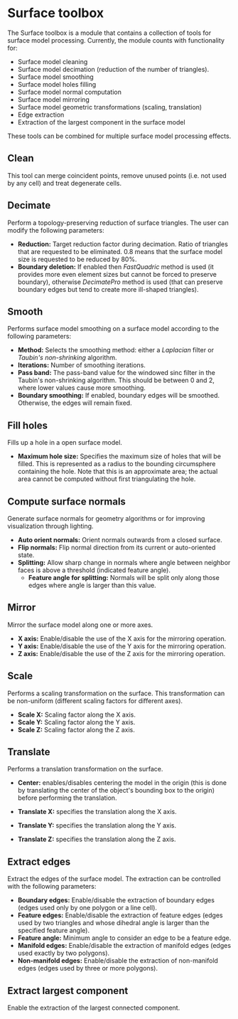 # Surface toolbox

The Surface toolbox is a module that contains a collection of tools for surface model
processing. Currently, the module counts with functionality for:

  - Surface model cleaning
  - Surface model decimation (reduction of the number of triangles).
  - Surface model smoothing
  - Surface model holes filling
  - Surface model normal computation
  - Surface model mirroring
  - Surface model geometric transformations (scaling, translation)
  - Edge extraction
  - Extraction of the largest component in the surface model
  
These tools can be combined for multiple surface model processing effects.
  
## Clean

This tool can merge coincident points, remove unused points (i.e. not used by
any cell) and treat degenerate cells.

## Decimate

Perform a topology-preserving reduction of surface triangles. The user can
modify the following parameters:

  - **Reduction:** Target reduction factor during decimation. Ratio of triangles that are requested to
      be eliminated. 0.8 means that the surface model size is requested to be reduced by 80%.
  - **Boundary deletion:** If enabled then *FastQuadric* method is used (it
      provides more even element sizes but cannot be forced to preserve
      boundary), otherwise *DecimatePro* method is used (that can preserve
      boundary edges but tend to create more ill-shaped triangles).
      
## Smooth

Performs surface model smoothing on a surface model according to the following parameters:

 - **Method:** Selects the smoothing method: either a *Laplacian* filter or
   *Taubin's non-shrinking* algorithm.
 - **Iterations:** Number of smoothing iterations.
 - **Pass band:** The pass-band value for the windowed sinc filter in the
   Taubin's non-shrinking algorithm. This should be between 0 and 2, where lower
   values cause more smoothing.
 - **Boundary smoothing:** If enabled, boundary edges will be smoothed.
   Otherwise, the edges will remain fixed.

## Fill holes

Fills up a hole in a open surface model.

  - **Maximum hole size:** Specifies the maximum size of holes that will be
    filled. This is represented as a radius to the bounding circumsphere
    containing the hole. Note that this is an approximate area; the actual area
    cannot be computed without first triangulating the hole.

## Compute surface normals

Generate surface normals for geometry algorithms or for improving visualization through lighting.

  - **Auto orient normals:** Orient normals outwards from a closed surface.
  - **Flip normals:** Flip normal direction from its current or auto-oriented state.
  - **Splitting:** Allow sharp change in normals where angle between neighbor
    faces is above a threshold (indicated feature angle).
    - **Feature angle for splitting:** Normals will be split only along those
      edges where angle is larger than this value.
    
## Mirror

Mirror the surface model along one or more axes.

  - **X axis:** Enable/disable the use of the X axis for the mirroring operation.
  - **Y axis:** Enable/disable the use of the Y axis for the mirroring operation.
  - **Z axis:** Enable/disable the use of the Z axis for the mirroring operation.

## Scale

Performs a scaling transformation on the surface. This transformation can be non-uniform
(different scaling factors for different axes).

  - **Scale X:** Scaling factor along the X axis.
  - **Scale Y:** Scaling factor along the Y axis.
  - **Scale Z:** Scaling factor along the Z axis.

## Translate

Performs a translation transformation on the surface.

  - **Center:** enables/disables centering the model in the origin (this is done by
    translating the center of the object's bounding box to the origin) before
    performing the translation.
    
  - **Translate X:** specifies the translation along the X axis.
  - **Translate Y:** specifies the translation along the Y axis.
  - **Translate Z:** specifies the translation along the Z axis.

## Extract edges

Extract the edges of the surface model. The extraction can be controlled with the
following parameters:

  - **Boundary edges:** Enable/disable the extraction of boundary edges (edges used
    only by one polygon or a line cell).
  - **Feature edges:** Enable/disable the extraction of feature edges (edges used by two triangles and whose dihedral angle is larger than the specified feature angle).
  - **Feature angle:** Minimum angle to consider an edge to be a feature edge.
  - **Manifold edges:** Enable/disable the extraction of manifold edges (edges
    used exactly by two polygons).
  - **Non-manifold edges:** Enable/disable the extraction of non-manifold edges
    (edges used by three or more polygons).
    
## Extract largest component

Enable the extraction of the largest connected component.





